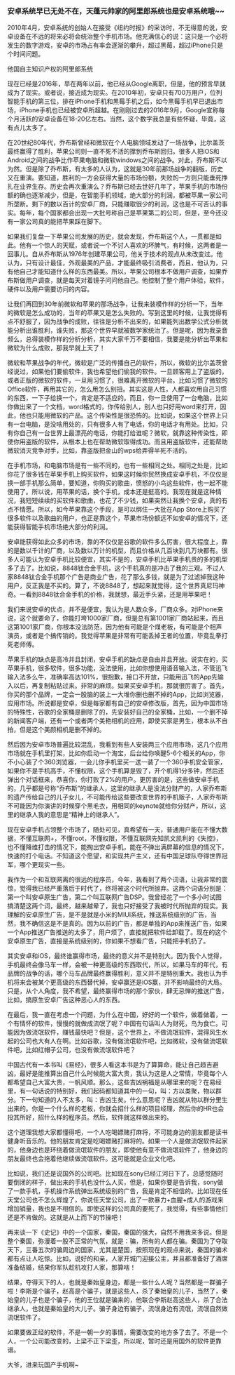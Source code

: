 ### 安卓系统早已无处不在，天蓬元帅家的阿里郎系统也是安卓系统哦~~
2010年4月，安卓系统的创始人在接受《纽约时报》的采访时，不无得意的说，安卓设备在不远的将来必将会统治整个手机市场。他充满信心的说：这只是一个必将发生的数字游戏，安卓的市场占有率会逐渐的攀升，超过黑莓，超过iPhone只是个时间问题。


他国自主知识产权的阿里郎系统

现在已经是2016年，早在两年以前，他已经从Google离职，但是，他的预言早就成为了现实。或者说，接近成为现实。在2010年初，安卓只有700万用户，位列智能手机的第三位，排在iPhone手机和黑莓手机之后，如今黑莓手机早已退出市场，iPhone手机也已经被安卓所超越。在刚刚过去的2016年9月，Google宣称每个月活跃的安卓设备在18-20亿左右。当然，这个数字我总是有些怀疑，毕竟，这有点儿太多了。

在20世纪80年代，乔布斯曾经和微软在个人电脑领域发动了一场战争，比尔盖茨最终赢得了胜利，苹果公司则一直不死不活的撑到乔布斯回归。很多人把iOS和Android之间的战争比作苹果电脑和微软windows之间的战争。对此，乔布斯不以为然。但是除了乔布斯，有太多的人认为，这就是30年前那场战争的翻版，历史又在重演。要知道，胜利的一方会获得大量的市场份额，失败的一方则只能垂死挣扎在业界生存。历史会再次重演么？乔布斯已经去世好几年了，苹果手机的市场份额的确也逐渐减少，但是，在智能手机领域，绝大部分的利润，都被苹果一家公司所垄断。剩下的数以百计的安卓厂商，只能赚取很少的利润，这也是不可否认的事实。每年，每个国家都会出现一大批号称自己是苹果第二的公司，但是，至今还没有一家公司真的能把苹果踩在脚下。

如果我们复盘一下苹果公司发展的历史，就会发现，乔布斯这个人，一贯都是如此。他有一个惊人的天赋，或者说一个不讨人喜欢的坏脾气，有时候，这两者是一回事儿。自从乔布斯从1976年创建苹果公司，他关于技术的观点从未改变过。他认为，只有设计最佳，外观最美的产品，才能最终吸引消费者，而且，他认为，只有他自己才能知道什么样的东西最美。所以，苹果公司根本不做用户调查，如果乔布斯做用户调查，就是每天对着镜子问问他自己。他控制了整个用户体验，软件，硬件以及用户需要访问的内容。

让我们再回到30年前微软和苹果的那场战争，让我来装模作样的分析一下，当年的微软是怎么成功的，当年的苹果又是怎么失败的。写到这里的时候，让我觉得有点不舒服了，因为战争的成败，往往是分析不出来的，如果能列出数学公式分析就能分析出谁胜利，谁失败，那这个世界早就被数学家统治了。但是呢，因为我录音频么，总得装模作样的分析分析，其实大家千万不要相信，我要是能分析出苹果和微软为什么成败，那我早就上天了！

微软和苹果战争的年代，微软是广泛的传播自己的软件，所以，微软的比尔盖茨曾经说过，如果他们要偷软件，我也希望他们偷我的软件。一旦顾客用上了盗版的，或者正版的微软的软件，一旦用习惯了，很难离开微软的平台。比如习惯了微软的Office软件，再用其它的，怎么用怎么别扭。其实这是人性，人都喜欢用自己习惯的东西，一下子给换一个，肯定是不适应的。而且，你一旦使用了一台电脑，比如你做出来了一个文档，word格式的，你传给别人，别人也只好用word来打开，因此，他也只能用微软的产品。这个传染性是很恐怖的。比如说，如果这个世界上只有一台电脑，是没啥用处的，只有很多人有了电话，你的电话才有用处。比如，只有你自己有一台世界上最漂亮的电话，你能打给谁呢？微软，就靠这种传染性，即使你用盗版的软件，从根本上也在帮助微软取得成功。而且用盗版软件，还能帮助微软消灭竞争对手，比如，靠盗版把金山的wps给弄得半死不活的。

在手机市场，和电脑市场是有一些不同的，也有一些相同之处。相同之处是，比如你花了很多钱在苹果手机上购买软件，如果这时候你贸然换成安卓手机，不仅仅是换一部手机那么简单，要知道，你购买的歌曲，愤怒的小鸟这些软件，也一起不能使用了。所以说，用苹果的话，换个手机，成本还是挺高的。我现在就是这种情况，我短短续续的买软件和歌曲，也花了不少钱，如果突然让我换个安卓，真的有点不情愿。所以，如今苹果靠这个手段，是可以绑住一大批在App Store上购买了很多软件以及歌曲的用户，也正是靠这个，苹果市场份额远不如安卓的情况下，还能获得智能手机市场绝大部分的利润。

安卓能获得如此众多的市场，靠的不仅仅是谷歌的软件多么厉害，很大程度上，靠的是数以千计的厂商，以及数以万计的机型，而且价格从几百块到几万块都有。很多人可能认为安卓手机比较便宜，其实不是的，安卓手机比苹果手机贵的多的机型多了去了。比如说，8848钛合金手机，这个手机真的是冲击了我的三观。不过人家8848钛合金手机那个广告是商业广告，花了那么多钱，就是为了过滤掉我这种用户，反正我是不买的。算了，不说8848了，想起来就觉得，这个世界真尼玛神奇。一看到8848钛合金手机的价格，我就想，最近手头紧，还是用苹果吧！

我们来说安卓的优点，并不是便宜，我认为是人数众多，厂商众多。对iPhone来说，这个就要命了，你能打垮1000家厂商，但是总有第1001家厂商站起来，而且这第1001家厂商，你根本没法防范，因为他有可能是个煤老板，有可能是个相声演员，或者是个搞传销的。我觉得苹果是非常有可能丢掉王者的位置，毕竟乱拳打死老师傅。

苹果手机的缺点是高冷并且封闭，安卓手机的缺点是自由并且开放。说实在的，买苹果手机，很多软件，很多功能，没法使用，比如你想使用语音输入法，不管迅飞输入法多么牛，准确率高达101%，很抱歉，接口不开放，只能用迅飞的App先输入以后，再复制粘贴过来。非常的麻烦。如果买安卓手机，那就很厉害了。首先，你买的那个品牌，一定会一股脑的装上一大堆你删也删不掉的App，比如浏览器，应用市场。所说都是安卓，但是每家都有自己的安卓修改版，首先，因为中国市场的特殊性，谷歌的全家桶是删除了的，先安装好自己的全家桶，比如，一个删不掉的新闻客户端，还有一个或者两个美艳相机的应用，即使买家是男生，根本从不自拍，但是这个美颜相机是删不掉的。

然后因为安卓市场普遍比较混乱，我看到有些人安装两三个应用市场，这几个应用市场就在手机里打架，比如你启动一个淘宝，后台给你唤醒5-6个相关的App，你不小心装了个360浏览器，一会儿你手机里买一送一装了一个360手机安全管家，如果你不是手机高手，不懂权限，这个手机算是毁了，开个机得1分多钟，然后还弹出个对话框来，恭喜你，你打败了2%的用户。更厉害的是，这些做安卓手机的，几乎都是号称“乔布斯”的继承人，这里的继承人是没法分财产的，人家乔布斯的遗产传给自己的儿子女儿，不可能传给这些要改变世界的手机贩子，人家乔布斯不可能因为你演讲的时候穿个黑毛衣，用相同的keynote就给你分财产，所以，这里的继承人我的意思是“精神上的继承人”。

现在安卓手机占领整个市场了，随处可见，真希望有一天，普通用户能在不懂大数据，不懂互联网+，不懂root，不懂权限，不懂互联网先知凯文凯利的《失控》，也不懂降维打击的情况下，能掏出安卓手机，能在不弹出满屏幕的信息的情况下，快速的打个电话。不知道这个愿望，和实现共产主义，还有中国足球队夺得世界冠军，哪个更现实一些。

我作为一个和互联网离的很远的程序员，今年，我看到了两个词语，让我非常的震惊，觉得我已经严重落后于时代了，终将被这个时代所抛弃。这两个词语分别是：第一个叫安卓原生广告，第二个叫互联网广告DSP。我曾经花了一个多小时试图搞清楚这两个词，最终，越来越晕了，我也只好接受了我被时代所抛弃的现实。我理解的安卓原生广告，是不是就是小米的MIUI系统，推送系统级别的广告，当然，我不确信这是不是真的。因为以前的广告，都是单独的App来推送广告，如果一个App推送广告推送的太多了，用户烦了，直接就把软件给卸载了。现在的这个安卓原生广告，直接是系统级别的，你如果不想看广告，只能把手机扔了。

其实安卓和iOS，最终谁赢得市场，最终的意义并不是特别大。因为我个人觉得，手机最终会像马车一样，会被一种更高级的东西取代，所以，如果马车的年代，有品牌的战争的话，哪个马车品牌最终赢得胜利，意义并不是特别重大。我也认为手机将来会被某个更高级的东西替代掉，安卓赢还是iOS赢，并不影响最终的大局。只是，从个人角度，我不希望，最终赢得市场的那个家伙，肆无忌惮的推送广告，比如，搞原生安卓广告这种恶心人的东西。

在最后，我一直在考虑一个问题，为什么在中国，好好的一个软件，做着做着，一个有情怀的软件，慢慢的就做成流氓了呢？中国有句话叫人为财死，鸟为食亡。可能因为做流氓软件，赚钱最快吧？但是，这个世界上，不做流氓软件，混得风生水起的公司也大有人在啊。比如谷歌，没有做流氓软件吧，比如微软，没有做流氓软件吧，比如红帽子公司，也没有做流氓软件吧？

中国古代有一本书叫《易经》，很多人看这本书是为了算算命，能让自己趋吉避凶，最好是能推算出自己什么时候能大富大贵，我认为这是人之常情，毕竟每个人都希望自己大富大贵，一帆风顺。那么，这些吉凶祸福是从哪里来的呢？在易经里，有一句话说的特别好，我们起码都知道其中的一句，叫：方以类聚，物以群分。下一句知道的人不太多，叫：吉凶生矣。什么意思呢？吉凶就从物以群分里生出来的。你是一个什么样的老板，你就会招什么样的项目经理，然后你的HR也会投其所好，招什么样的程序员。然后，软件就这样做出来的。

这个道理我想大家都懂得吧，一个人吃喝嫖赌打麻将，不可能身边的朋友都是读书健身听音乐的。他的朋友肯定是吃喝嫖赌打麻将的。如果一个人是做流氓软件起家的，他身边也是环绕着做流氓软件的朋友，即使他有意不做流氓软件了，他身边的朋友最终也会拖着他继续做流氓软件。这可能就是企业文化吧。

比如说，我们还是说国外的公司吧。比如现在sony已经江河日下了，总感觉随时要倒闭的样子，做出来的手机也没什么人买，但是，如果你要是告诉我，sony做了一款手机，手机操作系统弹出系统级别的广告，我是肯定不相信的。比如现在任天堂公司也不怎么辉煌了，你说任天堂公司，出了一款暴力+血腥+成人的游戏来增加销量，我也是不相信的。即使这样的公司真的要死了，我觉得，有些事情他们还是不肯做的。这就是从上而下的节操吧！

再来谈一下《史记》中的一个国家，秦国，秦国的强大，自然不用我来多说。但是整个秦国，弥漫着一股不正常的气氛，就是：骗，所有的人都在骗。秦国为了夺取天下，三番五次的骗周边的国家，尤其是楚国，按照现在的观点来说，秦国的骗术都有点让人吃惊。比如，说好的和亲，人家开城门迎接公主，并且都准备好了酒席准备结婚，结果你军队趁机攻打人家，那算啥！

结果，夺得天下的人，也就是秦始皇身边，都是一些什么人呢？当然都是一群骗子啦！李斯是个骗子，赵高是个骗子，就是这些人，杀了秦始皇的儿子，当然了，秦始皇的儿子也是个骗子，他的王位就是骗来的，他联合李斯赵高这些人，杀了合法继承人，也就是秦始皇的大儿子。骗子身边有骗子，流氓身边有流氓，流氓自然做流氓软件了。

如果要做正经的软件，不是一朝一夕的事情，需要改变的地方多了去了。不是一个人，一个公司能改变的，上梁不正下梁歪，所以呢，暂时还是用国外的软件更靠谱。


大爷，进来玩国产手机啊~
